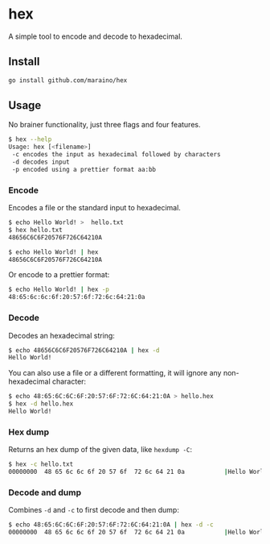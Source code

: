 # hex

A simple tool to encode and decode to hexadecimal.

## Install

```sh
go install github.com/maraino/hex
```

## Usage

No brainer functionality, just three flags and four features.

```sh
$ hex --help
Usage: hex [<filename>]
 -c encodes the input as hexadecimal followed by characters
 -d decodes input
 -p encoded using a prettier format aa:bb
```

### Encode

Encodes a file or the standard input to hexadecimal.

```sh
$ echo Hello World! >  hello.txt
$ hex hello.txt
48656C6C6F20576F726C64210A
```

```sh
$ echo Hello World! | hex
48656C6C6F20576F726C64210A
```

Or encode to a prettier format:

```sh
$ echo Hello World! | hex -p
48:65:6c:6c:6f:20:57:6f:72:6c:64:21:0a
```

### Decode

Decodes an hexadecimal string:

```sh
$ echo 48656C6C6F20576F726C64210A | hex -d
Hello World!
```

You can also use a file or a different formatting, it will ignore any
non-hexadecimal character:

```sh
$ echo 48:65:6C:6C:6F:20:57:6F:72:6C:64:21:0A > hello.hex
$ hex -d hello.hex
Hello World!
```

### Hex dump

Returns an hex dump of the given data, like `hexdump -C`:

```sh
$ hex -c hello.txt
00000000  48 65 6c 6c 6f 20 57 6f  72 6c 64 21 0a           |Hello World!.|
```

### Decode and dump

Combines `-d` and `-c` to first decode and then dump:

```sh
$ echo 48:65:6C:6C:6F:20:57:6F:72:6C:64:21:0A | hex -d -c
00000000  48 65 6c 6c 6f 20 57 6f  72 6c 64 21 0a           |Hello World!.|
```
